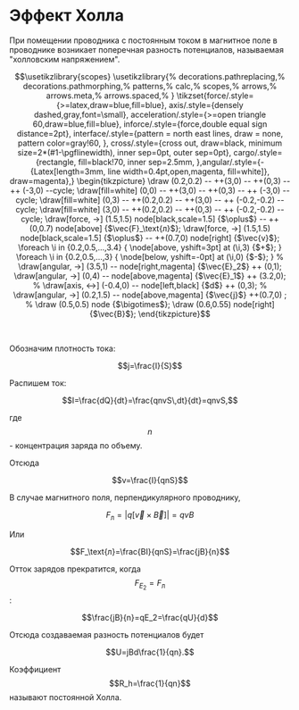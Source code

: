 ﻿<h1>Эффект Холла</h1>
<!--tags:linux-->
<!--d-->   
При помещении проводника с постоянным током в магнитное поле в проводнике возникает поперечная разность потенциалов, называемая "холловским напряжением".

$$\usetikzlibrary{scopes}
\usetikzlibrary{%
     decorations.pathreplacing,%
     decorations.pathmorphing,%
    patterns,%
    calc,%
    scopes,%
    arrows,%
    arrows.meta,%
    arrows.spaced,%
}
\tikzset{force/.style={>=latex,draw=blue,fill=blue}, axis/.style={densely dashed,gray,font=\small}, acceleration/.style={>=open triangle 60,draw=blue,fill=blue}, inforce/.style={force,double equal sign distance=2pt}, interface/.style={pattern = north east lines, draw    = none, pattern color=gray!60, }, cross/.style={cross out, draw=black, minimum size=2*(#1-\pgflinewidth), inner sep=0pt, outer sep=0pt},    cargo/.style={rectangle, fill=black!70, inner sep=2.5mm, },angular/.style={-{Latex[length=3mm, line width=0.4pt,open,magenta, fill=white]}, draw=magenta},}
\begin{tikzpicture}
\draw (0.2,0.2) -- ++(3,0) -- ++(0,3) -- ++ (-3,0) --cycle;
\draw[fill=white] (0,0) -- ++(3,0) -- ++(0,3) -- ++ (-3,0) --cycle;
\draw[fill=white] (0,3) -- ++(0.2,0.2) -- ++(3,0) -- ++ (-0.2,-0.2) --cycle;
\draw[fill=white] (3,0) -- ++(0.2,0.2) -- ++(0,3) -- ++ (-0.2,-0.2) --cycle;
\draw[force, ->] (1.5,1.5) node[black,scale=1.5] {$\oplus$} -- ++(0,0.7) node[above] {$\vec{F}_\text{л}$};
\draw[force, ->] (1.5,1.5) node[black,scale=1.5] {$\oplus$} -- ++(0.7,0) node[right] {$\vec{v}$};
\foreach \i in {0.2,0.5,...,3.4} {
\node[above, yshift=3pt] at (\i,3) {$+$};
}
\foreach \i in {0.2,0.5,...,3} {
\node[below, yshift=-0pt] at (\i,0) {$-$};
}
%
\draw[angular, ->] (3.5,1) -- node[right,magenta] {$\vec{E}_2$} ++ (0,1);
\draw[angular, ->] (0,4) -- node[above,magenta] {$\vec{E}_1$} ++ (3.2,0);
%
\draw[axis, <->] (-0.4,0) -- node[left,black] {$d$} ++ (0,3);
%
\draw[angular, ->] (0.2,1.5) -- node[above,magenta] {$\vec{j}$} ++(0.7,0) ;
%
\draw (0.5,0.5) node {$\bigotimes$};
\draw (0.6,0.55) node[right] {$\vec{B}$};
\end{tikzpicture}$$

<p>&nbsp;</p>
<!--ed-->  

Обозначим плотность тока:

$$j=\frac{I}{S}$$

Распишем ток:

$$I=\frac{dQ}{dt}=\frac{qnvS\,dt}{dt}=qnvS,$$

где $$n$$ - концентрация заряда по объему.

Отсюда

$$v=\frac{I}{qnS}$$

В случае магнитного поля, перпендикулярного проводнику,

$$F_\text{л}=|q[\vec{v}\times\vec{B}]|=qvB$$

Или

$$F_\text{л}=\frac{BI}{qnS}=\frac{jB}{n}$$ 

Отток зарядов прекратится, когда $$F_{E_2}=F_\text{л}$$:

$$\frac{jB}{n}=qE_2=\frac{qU}{d}$$

Отсюда создаваемая разность потенциалов будет

$$U=jBd\frac{1}{qn}.$$

Коэффициент $$R_h=\frac{1}{qn}$$ называют постоянной Холла.
